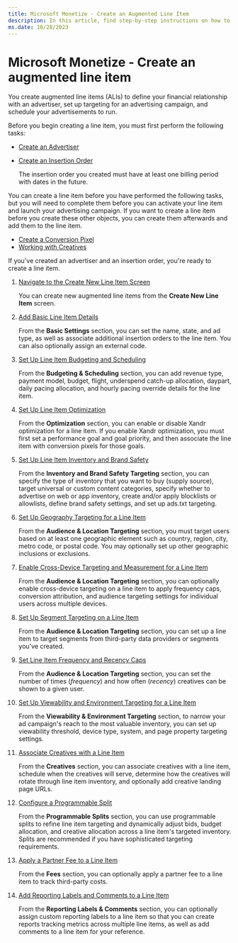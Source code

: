 ```yaml
---
title: Microsoft Monetize - Create an Augmented Line Item
description: In this article, find step-by-step instructions on how to create and set up augmented line items (ALIs).
ms.date: 10/28/2023
---
```


# Microsoft Monetize - Create an augmented line item

You create augmented line items (ALIs) to define your financial relationship with an advertiser, set up targeting for an advertising campaign, and schedule your advertisements to run.

Before you begin creating a line item, you must first perform the following tasks:

- [Create an Advertiser](create-an-advertiser.md)
- [Create an Insertion Order](create-an-insertion-order.md)

  The insertion order you created must have at least one billing period with dates in the future.

You can create a line item before you have performed the following tasks, but you will need to complete them before you can activate your line item and launch your advertising campaign. If you want to create a line item before you create these other objects, you can create them afterwards and add them to the line item.

- [Create a Conversion Pixel](create-a-conversion-pixel.md)
- [Working with Creatives](working-with-creatives.md)

If you've created an advertiser and an insertion order, you're ready to create a line item.

1. [Navigate to the Create New Line Item Screen](navigate-to-the-create-a-new-line-item-screen-monetize.md)

    You can create new augmented line items from the **Create New Line Item** screen.

1. [Add Basic Line Item Details](add-basic-line-item-details.md)

    From the **Basic Settings** section, you can set the name, state, and ad type, as well as associate additional insertion orders to the line item. You can also optionally assign an external code.

1. [Set Up Line Item Budgeting and Scheduling](set-up-line-item-budgeting-and-scheduling.md)

    From the **Budgeting & Scheduling** section, you can add revenue type, payment model, budget, flight, underspend catch-up allocation, daypart, daily pacing allocation, and hourly pacing override details for the line item.

1. [Set Up Line Item Optimization](set-up-line-item-optimization.md)

    From the **Optimization** section, you can enable or disable Xandr optimization for a line item. If you enable Xandr optimization, you must first set a performance goal and goal priority, and then associate the line item with conversion pixels for those goals.

1. [Set Up Line Item Inventory and Brand Safety](set-up-line-item-inventory-and-brand-safety.md)

    From the **Inventory and Brand Safety Targeting** section, you can specify the type of inventory that you want to buy (supply source), target universal or custom content categories, specify whether to advertise on web or app inventory, create and/or apply blocklists or allowlists, define brand safety settings, and set up ads.txt targeting.

1. [Set Up Geography Targeting for a Line Item](set-up-geography-targeting-for-a-line-item.md)

    From the **Audience & Location Targeting** section, you must target users based on at least one geographic element such as country, region, city, metro code, or postal code. You may optionally set up other geographic inclusions or exclusions.

1. [Enable Cross-Device Targeting and Measurement for a Line Item](enable-cross-device-targeting-and-measurement-for-a-line-item.md)

    From the **Audience & Location Targeting** section, you can optionally enable cross-device targeting on a line item to apply frequency caps, conversion attribution, and audience targeting settings for individual users across multiple devices.

1. [Set Up Segment Targeting on a Line Item](set-up-segment-targeting-on-a-line-item.md)

    From the **Audience & Location Targeting** section, you can set up a line item to target segments from third-party data providers or segments you've created.

1. [Set Line Item Frequency and Recency Caps](set-line-item-frequency-and-recency-caps.md)

    From the **Audience & Location Targeting** section, you can set the number of times (*frequency*) and how often (*recency*) creatives can be shown to a given user.

1. [Set Up Viewability and Environment Targeting for a Line Item](set-up-viewability-and-environment-targeting-for-a-line-item.md)

    From the **Viewability & Environment Targeting** section, to narrow your ad campaign's reach to the most valuable inventory, you can set up viewability threshold, device type, system, and page property targeting settings.

1. [Associate Creatives with a Line Item](associate-creatives-with-a-line-item.md)

    From the **Creatives** section, you can associate creatives with a line item, schedule when the creatives will serve, determine how the creatives will rotate through line item inventory, and optionally add creative landing page URLs.

1. [Configure a Programmable Split](configure-a-programmable-split.md)

    From the **Programmable Splits** section, you can use programmable splits to refine line item targeting and dynamically adjust bids, budget allocation, and creative allocation across a line item's targeted inventory. Splits are recommended if you have sophisticated targeting requirements.

1. [Apply a Partner Fee to a Line Item](apply-a-partner-fee-to-a-line-item.md)

    From the **Fees** section, you can optionally apply a partner fee to a line item to track third-party costs.

1. [Add Reporting Labels and Comments to a Line Item](add-reporting-labels-and-comments-to-a-line-item.md)

    From the **Reporting Labels & Comments** section, you can optionally assign custom reporting labels to a line item so that you can create reports tracking metrics across multiple line items, as well as add comments to a line item for your reference.
